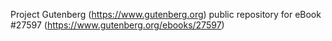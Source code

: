 Project Gutenberg (https://www.gutenberg.org) public repository for eBook #27597 (https://www.gutenberg.org/ebooks/27597)
